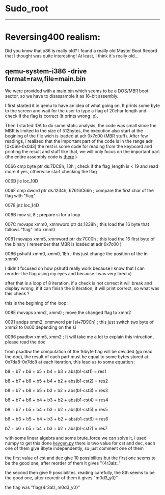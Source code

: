 # Sudo_root
-----------------------
# Reversing400 realism:

Did you know that x86 is really old? I found a really old Master Boot Record that I thought was quite interesting! At least, I think it's really old...

qemu-system-i386 -drive format=raw,file=main.bin
------------------------

We were provided with a [main.bin](https://github.com/youben11/Writeups/blob/master/csaw_17_quals_rev400/main.bin) which seems to be a DOS/MBR boot sector, so we have to disassamble it as 16-bit assembly.

I first started it in qemu to have an idea of what going on, It prints some byte to the screen and wait for the user to type a flag of 20char length and check if the flag is correct (it prints wrong :p).

Then I started IDA to do some static analysis, the code was small since the MBR is limited to the size of 512bytes, the execution also start at the begining of the file wich is loaded at adr 0x7c00 (MBR stuff). After few readings, I realised that the important part of the code is in the range adr [0x066-0x0d3] the rest is some code for reading from the keyboard and printing the result and stuff like that, we will only focus on the important part (the entire assembly code is [there](https://github.com/youben11/Writeups/blob/master/csaw_17_quals_rev400/main.ida) )

0066 cmp     byte ptr ds:7DC8h, 13h ; check if the flag_length is < 19 and read more if yes, otherwise start checking the flag

006B jle     loc_10D

006F cmp     dword ptr ds:1234h, 67616C66h ; compare the first char of the flag with "flag"

0078 jnz     loc_14D

008B mov     si, 8 ; prepare si for a loop

007C movaps  xmm0, xmmword ptr ds:1238h ; this load the 16 byte that follows "flag" into xmm0

0081 movaps  xmm5, xmmword ptr ds:7C00h ; this load the 16 first byte of the binary ( remember that MBR is loaded at adr 0x7c00 )

0086 pshufd  xmm0, xmm0, 1Eh ; this just change the position of the in xmm0

I didn't focused on how pshufd really work because I know that I can reorder the flag using my eyes and because I was very tired x)

after that is a loop of 8 iteration, if a check is not correct it will break and display wrong, if it can finish the 8 iteration, it will print correct, so what was this check ?

this is the begining of the loop:

008E movaps  xmm2, xmm0 ; move the changed flag to xmm2

0091 andps   xmm2, xmmword ptr [si+7D90h] ; this just switch two byte of xmm2 to 0x00 depending on the si

0096 psadbw  xmm5, xmm2 ; It will take me a lot to explain this intruction, please read the doc

from psadbw the computation of the 16byte flag will be devided (go read the doc), the result of each part must be equal to some bytes stored at 0x7da8-0x7dc8 at each iteration, this lead us to some equation : 

b8 + b7 + b6 + b5 + b4 + b3  +      abs(b1-cst1) = res1

b8 + b7 + b6 + b5 + b4 +      b2  + abs(b1-cst2) = res2

b8 + b7 + b6 + b5 +      b3 + b2  + abs(b1-cst3) = res3

b8 + b7 + b6 +      b4 + b3 + b2  + abs(b1-cst4) = res4

b8 + b7 +      b5 + b4 + b3 + b2  + abs(b1-cst5) = res5

b8 +      b6 + b5 + b4 + b3 + b2  + abs(b1-cst6) = res6

   b7 + b6 + b5 + b4 + b3 + b2  + abs(b1-cst7) = res7

with some linear algebra and some brute_force we can solve it, I used numpy to get this done [keygen.py](https://github.com/youben11/Writeups/blob/master/csaw_17_quals_rev400/keygen.py)
there is two value for cst and dec, each one of them give 8byte independently, so just comment one of them

the first value of cst and dec give 10 possibilites but the first one seems to be the good one, after reorder of them it gives "{4r3alz_"

the second then give 9 possibilites, reading carefully, the 8th seems to be the good one, after reoredr of them it gives "m0d3_y0}"

the flag was "flag{4r3alz_m0d3_y0}"
